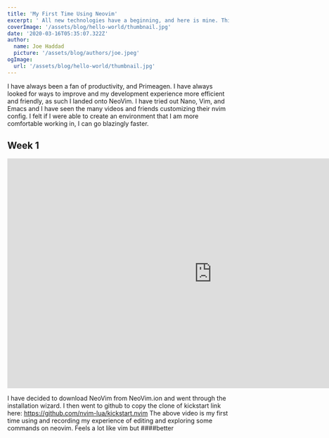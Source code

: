 ```yaml
---
title: 'My First Time Using Neovim'
excerpt: ' All new technologies have a beginning, and here is mine. This markdown was done with neovim.'
coverImage: '/assets/blog/hello-world/thumbnail.jpg'
date: '2020-03-16T05:35:07.322Z'
author:
  name: Joe Haddad
  picture: '/assets/blog/authors/joe.jpeg'
ogImage:
  url: '/assets/blog/hello-world/thumbnail.jpg'
---
```


I have always been a fan of productivity, and Primeagen. I have always looked for ways to improve and my development experience more efficient and friendly, as such I landed onto NeoVim. I have tried out Nano, Vim, and Emacs and I have seen the many videos and friends customizing their nvim config. I felt if I were able to create an environment that I am more comfortable working in, I can go blazingly faster.

## Week 1

<iframe width="930" height="523" src="https://www.youtube.com/embed/cK2T1-Dd2Fk" title="Using Neovim as a newbie" frameborder="0" allow="accelerometer; autoplay; clipboard-write; encrypted-media; gyroscope; picture-in-picture; web-share" allowfullscreen></iframe>

I have decided to download NeoVim from NeoVim.ion and went through the installation wizard. I then went to github to copy the clone of kickstart link here: https://github.com/nvim-lua/kickstart.nvim The above video is my first time using and recording my experience of editing and exploring some commands on neovim. Feels a lot like vim but ####better
